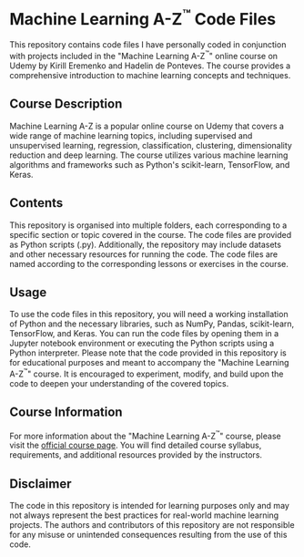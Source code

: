 # Machine Learning A-Z<sup>:tm:</sup> Code Files
This repository contains code files I have personally coded in conjunction with projects included in the "Machine Learning A-Z<sup>:tm:</sup>" online course on Udemy by Kirill Eremenko and Hadelin de Ponteves. The course provides a comprehensive introduction to machine learning concepts and techniques.

## Course Description
Machine Learning A-Z is a popular online course on Udemy that covers a wide range of machine learning topics, including supervised and unsupervised learning, regression, classification, clustering, dimensionality reduction and deep learning. The course utilizes various machine learning algorithms and frameworks such as Python's scikit-learn, TensorFlow, and Keras.

## Contents
This repository is organised into multiple folders, each corresponding to a specific section or topic covered in the course. The code files are provided as Python scripts (.py). Additionally, the repository may include datasets and other necessary resources for running the code. The code files are named according to the corresponding lessons or exercises in the course.

## Usage
To use the code files in this repository, you will need a working installation of Python and the necessary libraries, such as NumPy, Pandas, scikit-learn, TensorFlow, and Keras. You can run the code files by opening them in a Jupyter notebook environment or executing the Python scripts using a Python interpreter. Please note that the code provided in this repository is for educational purposes and meant to accompany the "Machine Learning A-Z<sup>:tm:</sup>" course. It is encouraged to experiment, modify, and build upon the code to deepen your understanding of the covered topics.

## Course Information
For more information about the "Machine Learning A-Z<sup>:tm:</sup>" course, please visit the [official course page](https://www.udemy.com/course/machinelearning/). You will find detailed course syllabus, requirements, and additional resources provided by the instructors.

## Disclaimer
The code in this repository is intended for learning purposes only and may not always represent the best practices for real-world machine learning projects. The authors and contributors of this repository are not responsible for any misuse or unintended consequences resulting from the use of this code.
